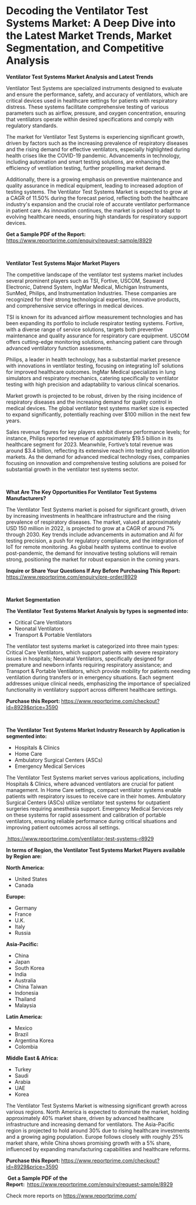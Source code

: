 <p><h1>Decoding the Ventilator Test Systems Market: A Deep Dive into the Latest Market Trends, Market Segmentation, and Competitive Analysis</h1></p><p><strong>Ventilator Test Systems Market Analysis and Latest Trends</strong></p>
<p><p>Ventilator Test Systems are specialized instruments designed to evaluate and ensure the performance, safety, and accuracy of ventilators, which are critical devices used in healthcare settings for patients with respiratory distress. These systems facilitate comprehensive testing of various parameters such as airflow, pressure, and oxygen concentration, ensuring that ventilators operate within desired specifications and comply with regulatory standards.</p><p>The market for Ventilator Test Systems is experiencing significant growth, driven by factors such as the increasing prevalence of respiratory diseases and the rising demand for effective ventilators, especially highlighted during health crises like the COVID-19 pandemic. Advancements in technology, including automation and smart testing solutions, are enhancing the efficiency of ventilation testing, further propelling market demand.</p><p>Additionally, there is a growing emphasis on preventive maintenance and quality assurance in medical equipment, leading to increased adoption of testing systems. The Ventilator Test Systems Market is expected to grow at a CAGR of 11.50% during the forecast period, reflecting both the healthcare industry's expansion and the crucial role of accurate ventilator performance in patient care. As innovation continues, the market is poised to adapt to evolving healthcare needs, ensuring high standards for respiratory support devices.</p></p>
<p><strong>Get a Sample PDF of the Report:&nbsp;</strong> <a href="https://www.reportprime.com/enquiry/request-sample/8929?utm_campaign=2277&utm_medium=2&utm_source=Github&utm_content=ia&utm_term=20032025&utm_id=ventilator-test-systems">https://www.reportprime.com/enquiry/request-sample/8929</a></p>
<p>&nbsp;</p>
<p><strong>Ventilator Test Systems Major Market Players</strong></p>
<p><p>The competitive landscape of the ventilator test systems market includes several prominent players such as TSI, Fortive, USCOM, Seaward Electronic, Datrend System, IngMar Medical, Michigan Instruments, SunMed, Philips, and Instrumentation Industries. These companies are recognized for their strong technological expertise, innovative products, and comprehensive service offerings in medical devices.</p><p>TSI is known for its advanced airflow measurement technologies and has been expanding its portfolio to include respirator testing systems. Fortive, with a diverse range of service solutions, targets both preventive maintenance and quality assurance for respiratory care equipment. USCOM offers cutting-edge monitoring solutions, enhancing patient care through advanced ventilatory function assessments.</p><p>Philips, a leader in health technology, has a substantial market presence with innovations in ventilator testing, focusing on integrating IoT solutions for improved healthcare outcomes. IngMar Medical specializes in lung simulators and respiratory mechanics, catering specifically to ventilator testing with high precision and adaptability to various clinical scenarios.</p><p>Market growth is projected to be robust, driven by the rising incidence of respiratory diseases and the increasing demand for quality control in medical devices. The global ventilator test systems market size is expected to expand significantly, potentially reaching over $100 million in the next few years.</p><p>Sales revenue figures for key players exhibit diverse performance levels; for instance, Philips reported revenue of approximately $19.5 billion in its healthcare segment for 2023. Meanwhile, Fortive’s total revenue was around $3.4 billion, reflecting its extensive reach into testing and calibration markets. As the demand for advanced medical technology rises, companies focusing on innovation and comprehensive testing solutions are poised for substantial growth in the ventilator test systems sector.</p></p>
<p>&nbsp;</p>
<p><strong>What Are The Key Opportunities For Ventilator Test Systems Manufacturers?</strong></p>
<p><p>The Ventilator Test Systems market is poised for significant growth, driven by increasing investments in healthcare infrastructure and the rising prevalence of respiratory diseases. The market, valued at approximately USD 150 million in 2022, is projected to grow at a CAGR of around 7% through 2030. Key trends include advancements in automation and AI for testing precision, a push for regulatory compliance, and the integration of IoT for remote monitoring. As global health systems continue to evolve post-pandemic, the demand for innovative testing solutions will remain strong, positioning the market for robust expansion in the coming years.</p></p>
<p><strong>Inquire or Share Your Questions If Any Before Purchasing This Report:</strong> <a href="https://www.reportprime.com/enquiry/pre-order/8929?utm_campaign=2277&utm_medium=2&utm_source=Github&utm_content=ia&utm_term=20032025&utm_id=ventilator-test-systems">https://www.reportprime.com/enquiry/pre-order/8929</a></p>
<p>&nbsp;</p>
<p><strong>Market Segmentation</strong></p>
<p><strong>The Ventilator Test Systems Market Analysis by types is segmented into:</strong></p>
<p><ul><li>Critical Care Ventilators</li><li>Neonatal Ventilators</li><li>Transport & Portable Ventilators</li></ul></p>
<p><p>The ventilator test systems market is categorized into three main types: Critical Care Ventilators, which support patients with severe respiratory issues in hospitals; Neonatal Ventilators, specifically designed for premature and newborn infants requiring respiratory assistance; and Transport & Portable Ventilators, which provide mobility for patients needing ventilation during transfers or in emergency situations. Each segment addresses unique clinical needs, emphasizing the importance of specialized functionality in ventilatory support across different healthcare settings.</p></p>
<p><strong>Purchase this Report:&nbsp;</strong><a href="https://www.reportprime.com/checkout?id=8929&price=3590&utm_campaign=2277&utm_medium=2&utm_source=Github&utm_content=ia&utm_term=20032025&utm_id=ventilator-test-systems">https://www.reportprime.com/checkout?id=8929&price=3590</a></p>
<p>&nbsp;</p>
<p><strong>The Ventilator Test Systems Market Industry Research by Application is segmented into:</strong></p>
<p><ul><li>Hospitals & Clinics</li><li>Home Care</li><li>Ambulatory Surgical Centers (ASCs)</li><li>Emergency Medical Services</li></ul></p>
<p><p>The Ventilator Test Systems market serves various applications, including Hospitals & Clinics, where advanced ventilators are crucial for patient management. In Home Care settings, compact ventilator systems enable patients with respiratory issues to receive care in their homes. Ambulatory Surgical Centers (ASCs) utilize ventilator test systems for outpatient surgeries requiring anesthesia support. Emergency Medical Services rely on these systems for rapid assessment and calibration of portable ventilators, ensuring reliable performance during critical situations and improving patient outcomes across all settings.</p></p>
<p><a href="https://www.reportprime.com/ventilator-test-systems-r8929?utm_campaign=2277&utm_medium=2&utm_source=Github&utm_content=ia&utm_term=20032025&utm_id=ventilator-test-systems">&nbsp;https://www.reportprime.com/ventilator-test-systems-r8929</a></p>
<p><strong>In terms of Region, the Ventilator Test Systems Market Players available by Region are:</strong></p>
<p>
    <p> <strong> North America: </strong>
        <ul>
            <li>United States</li>
            <li>Canada</li>
        </ul>
        </p> 
    <p> <strong> Europe: </strong>
        <ul>
            <li>Germany</li>
            <li>France</li>
            <li>U.K.</li>
            <li>Italy</li>
            <li>Russia</li>
        </ul>
        </p> 
    <p> <strong> Asia-Pacific: </strong>
        <ul>
            <li>China</li>
            <li>Japan</li>
            <li>South Korea</li>
            <li>India</li>
            <li>Australia</li>
            <li>China Taiwan</li>
            <li>Indonesia</li>
            <li>Thailand</li>
            <li>Malaysia</li>
        </ul>
        </p> 
    <p> <strong> Latin America: </strong>
        <ul>
            <li>Mexico</li>
            <li>Brazil</li>
            <li>Argentina Korea</li>
            <li>Colombia</li>
        </ul>
        </p> 
    <p> <strong> Middle East & Africa: </strong>
        <ul>
            <li>Turkey</li>
            <li>Saudi</li>
            <li>Arabia</li>
            <li>UAE</li>
            <li>Korea</li>
        </ul>
    </p>
    </p>
<p><p>The Ventilator Test Systems Market is witnessing significant growth across various regions. North America is expected to dominate the market, holding approximately 40% market share, driven by advanced healthcare infrastructure and increasing demand for ventilators. The Asia-Pacific region is projected to hold around 30% due to rising healthcare investments and a growing aging population. Europe follows closely with roughly 25% market share, while China shows promising growth with a 5% share, influenced by expanding manufacturing capabilities and healthcare reforms.</p></p>
<p><strong>Purchase this Report: </strong><a href="https://www.reportprime.com/checkout?id=8929&price=3590&utm_campaign=2277&utm_medium=2&utm_source=Github&utm_content=ia&utm_term=20032025&utm_id=ventilator-test-systems">https://www.reportprime.com/checkout?id=8929&price=3590</a></p>
<p>&nbsp;<strong>Get a Sample PDF of the Report:&nbsp;&nbsp;</strong><a href="https://www.reportprime.com/enquiry/request-sample/8929?utm_campaign=2277&utm_medium=2&utm_source=Github&utm_content=ia&utm_term=20032025&utm_id=ventilator-test-systems">https://www.reportprime.com/enquiry/request-sample/8929</a></p>
<p><strong></strong></p>
<p>Check more reports on <a href="https://www.reportprime.com/?utm_campaign=2277&utm_medium=2&utm_source=Github&utm_content=ia&utm_term=20032025&utm_id=ventilator-test-systems">https://www.reportprime.com/</a></p>